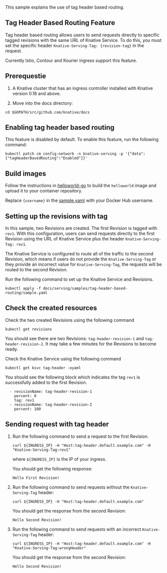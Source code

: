 This sample explains the use of tag header based routing.

## Tag Header Based Routing Feature

Tag header based routing allows users to send requests directly to specific tagged revisions with
the same URL of Knative Service. To do this, you must set the specific header `Knative-Serving-Tag:
{revision-tag}` in the request.

Currently Istio, Contour and Kourier ingress support this feature.

## Prerequestie

1. A Knative cluster that has an ingress controller installed
with Knative version 0.16 and above.

1. Move into the docs directory:

```shell
cd $GOPATH/src/github.com/knative/docs
```

## Enabling tag header based routing

This feature is disabled by default. To enable this feature, run the following command:

```
kubectl patch cm config-network -n knative-serving -p '{"data":{"tagHeaderBasedRouting":"Enabled"}}'
```

## Build images

Follow the instructions in [helloworld-go](../hello-world/helloworld-go) to build the `helloworld` image and upload it
to your container repository.

Replace `{username}` in the [sample.yaml](./sample.yaml) with your Docker Hub username.

## Setting up the revisions with tag

In this sample, two Revisions are created. The first Revision is tagged with `rev1`.
With this configuration, users can send requests directly to the first Revision
using the URL of Knative Service plus the header `Knative-Serving-Tag: rev1`.

The Knative Service is configured to route all of the traffic to the second Revision, which means if users do not
provide the `Knative-Serving-Tag` or they provide an incorrect value for `Knative-Serving-Tag`, the requests will be
routed to the second Revision.

Run the following command to set up the Knative Service and Revisions.

```
kubectl apply -f docs/serving/samples/tag-header-based-routing/sample.yaml
```

## Check the created resources

Check the two created Revisions using the following command
```
kubectl get revisions
```

You should see there are two Revisions: `tag-header-revision-1` and `tag-header-revision-2`. It may take a few minutes
for the Revisions to become ready.


Check the Knative Service using the following command

```
kubectl get ksvc tag-header -oyaml
```

You should see the following block which indicates the tag `rev1` is successfully added to the first Revision.

```
  - revisionName: tag-header-revision-1
    percent: 0
    tag: rev1
  - revisionName: tag-header-revision-2
    percent: 100
```


## Sending request with tag header

1.  Run the following command to send a request to the first Revision.

    ```
    curl ${INGRESS_IP} -H "Host:tag-header.default.example.com" -H "Knative-Serving-Tag:rev1"
    ```
    where `${INGRESS_IP}` is the IP of your ingress.

    You should get the following response:

    ```
    Hello First Revision!
    ```

1.  Run the following command to send requests without the `Knative-Serving-Tag` header:

    ```
    curl ${INGRESS_IP} -H "Host:tag-header.default.example.com"
    ```

    You should get the response from the second Revision:

    ```
    Hello Second Revision!
    ```

1.  Run the following command to send requests with an incorrect `Knative-Serving-Tag` header:

    ```
    curl ${INGRESS_IP} -H "Host:tag-header.default.example.com" -H "Knative-Serving-Tag:wrongHeader"
    ```

    You should get the response from the second Revision:

    ```
    Hello Second Revision!
    ```
